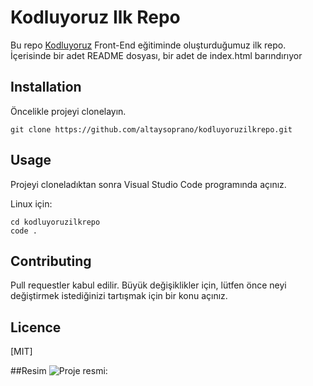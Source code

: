 # Kodluyoruz Ilk Repo

Bu repo [Kodluyoruz](https://www.kodluyoruz.org/) Front-End eğitiminde oluşturduğumuz ilk repo. İçerisinde bir adet 
README dosyası, bir adet de index.html barındırıyor

## Installation

Öncelikle projeyi clonelayın. 

```
git clone https://github.com/altaysoprano/kodluyoruzilkrepo.git
```

## Usage

Projeyi cloneladıktan sonra Visual Studio Code programında açınız.

Linux için:

```
cd kodluyoruzilkrepo
code .
```

## Contributing

Pull requestler kabul edilir. Büyük değişiklikler için, lütfen önce neyi değiştirmek
istediğinizi tartışmak için bir konu açınız.

## Licence

[MIT]

##Resim
![Proje resmi:](https://www.hizliresim.com/olap82m)